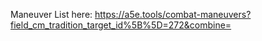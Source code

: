 Maneuver List here: https://a5e.tools/combat-maneuvers?field_cm_tradition_target_id%5B%5D=272&combine=